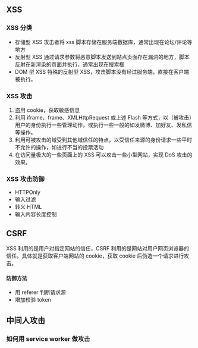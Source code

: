 ## XSS

### XSS 分类

- 存储型 XSS
  攻击者将 xss 脚本存储在服务端数据库，通常出现在论坛/评论等地方
- 反射型 XSS
  通过请求参数将恶意脚本发送到站点页面存在漏洞的地方，脚本反射在新渲染的页面并执行，通常出现在搜索框
- DOM 型 XSS
  特殊的反射型 XSS，攻击脚本没有经过服务端，直接在客户端被执行。

### XSS 攻击

1. 盗用 cookie，获取敏感信息
2. 利用 iframe、frame、XMLHttpRequest 或上述 Flash 等方式，以（被攻击）用户的身份执行一些管理动作，或执行一些一般的如发微博、加好友、发私信等操作。
3. 利用可被攻击的域受到其他域信任的特点，以受信任来源的身份请求一些平时不允许的操作，如进行不当的投票活动
4. 在访问量极大的一些页面上的 XSS 可以攻击一些小型网站，实现 DoS 攻击的效果。

### XSS 攻击防御

- HTTPOnly
- 输入过滤
- 转义 HTML
- 输入内容长度控制

## CSRF

XSS 利用的是用户对指定网站的信任，CSRF 利用的是网站对用户网页浏览器的信任。具体就是获取客户端网站的 cookie，获取 cookie 后伪造一个请求进行攻击。

#### 防御方法

- 用 referer 判断请求源
- 增加校验 token

## 中间人攻击

### 如何用 service worker 做攻击
